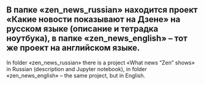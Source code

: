 В папке «zen_news_russian» находится проект «Какие новости показывают на Дзене» на русском языке (описание и тетрадка ноутбука), в папке «zen_news_english» – тот же проект на английском языке.
--
In folder «zen_news_russian» there is a project «What news “Zen” shows» in Russian (description and Jupyter notebook), in folder «zen_news_english» – the same project, but in English.
